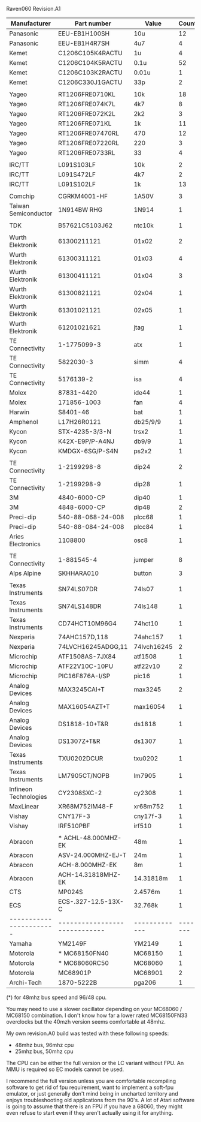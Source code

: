 
Raven060 Revision.A1

| Manufacturer          | Part number                 | Value       | Count |
|-----------------------|-----------------------------|-------------|-------|
| Panasonic             | EEU-EB1H100SH               | 10u         | 12    |
| Panasonic             | EEU-EB1H4R7SH               | 4u7         | 4     |
| Kemet                 | C1206C105K4RACTU            | 1u          | 4     |
| Kemet                 | C1206C104K5RACTU            | 0.1u        | 52    |
| Kemet                 | C1206C103K2RACTU            | 0.01u       | 1     |
| Kemet                 | C1206C330J1GACTU            | 33p         | 2     |
|                       |                             |             |       |
| Yageo                 | RT1206FRE0710KL             | 10k         | 18    |
| Yageo                 | RT1206FRE074K7L             | 4k7         | 8     |
| Yageo                 | RT1206FRE072K2L             | 2k2         | 3     |
| Yageo                 | RT1206FRE071KL              | 1k          | 11    |
| Yageo                 | RT1206FRE07470RL            | 470         | 12    |
| Yageo                 | RT1206FRE07220RL            | 220         | 3     |
| Yageo                 | RT1206FRE0733RL             | 33          | 4     |
|                       |                             |             |       |
| IRC/TT                | L091S103LF                  | 10k         | 2     |
| IRC/TT                | L091S472LF                  | 4k7         | 2     |
| IRC/TT                | L091S102LF                  | 1k          | 13    |
|                       |                             |             |       |
| Comchip               | CGRKM4001-HF                | 1A50V       | 3     |
| Taiwan Semiconductor  | 1N914BW RHG                 | 1N914       | 1     |
|                       |                             |             |       |
| TDK                   | B57621C5103J62              | ntc10k      | 1     |
|                       |                             |             |       |
| Wurth Elektronik      | 61300211121                 | 01x02       | 2     |
| Wurth Elektronik      | 61300311121                 | 01x03       | 4     |
| Wurth Elektronik      | 61300411121                 | 01x04       | 3     |
| Wurth Elektronik      | 61300821121                 | 02x04       | 1     |
| Wurth Elektronik      | 61301021121                 | 02x05       | 1     |
| Wurth Elektronik      | 61201021621                 | jtag        | 1     |
| TE Connectivity       | 1-1775099-3                 | atx         | 1     |
| TE Connectivity       | 5822030-3                   | simm        | 4     |
| TE Connectivity       | 5176139-2                   | isa         | 4     |
| Molex                 | 87831-4420                  | ide44       | 1     |
| Molex                 | 171856-1003                 | fan         | 4     |
| Harwin                | S8401-46                    | bat         | 1     |
| Amphenol              | L17H26R0121                 | db25/9/9    | 1     |
| Kycon                 | STX-4235-3/3-N              | trsx2       | 1     |
| Kycon                 | K42X-E9P/P-A4NJ             | db9/9       | 1     |
| Kycon                 | KMDGX-6SG/P-S4N             | ps2x2       | 1     |
|                       |                             |             |       |
| TE Connectivity       | 1-2199298-8                 | dip24       | 2     |
| TE Connectivity       | 1-2199298-9                 | dip28       | 1     |
| 3M                    | 4840-6000-CP                | dip40       | 1     |
| 3M                    | 4848-6000-CP                | dip48       | 2     |
| Preci-dip             | 540-88-068-24-008           | plcc68      | 1     |
| Preci-dip             | 540-88-084-24-008           | plcc84      | 1     |
| Aries Electronics     | 1108800                     | osc8        | 1     |
|                       |                             |             |       |
| TE Connectivity       | 1-881545-4                  | jumper      | 8     |
| Alps Alpine           | SKHHARA010                  | button      | 3     |
|                       |                             |             |       |
| Texas Instruments     | SN74LS07DR                  | 74ls07      | 1     |
| Texas Instruments     | SN74LS148DR                 | 74ls148     | 1     |
| Texas Instruments     | CD74HCT10M96G4              | 74hct10     | 1     |
| Nexperia              | 74AHC157D,118               | 74ahc157    | 1     |
| Nexperia              | 74LVCH16245ADGG,11          | 74lvch16245 | 2     |
| Microchip             | ATF1508AS-7JX84             | atf1508     | 1     |
| Microchip             | ATF22V10C-10PU              | atf22v10    | 2     |
| Microchip             | PIC16F876A-I/SP             | pic16       | 1     |
| Analog Devices        | MAX3245CAI+T                | max3245     | 2     |
| Analog Devices        | MAX16054AZT+T               | max16054    | 1     |
| Analog Devices        | DS1818-10+T&R               | ds1818      | 1     |
| Analog Devices        | DS1307Z+T&R                 | ds1307      | 1     |
| Texas Instruments     | TXU0202DCUR                 | txu0202     | 1     |
| Texas Instruments     | LM7905CT/NOPB               | lm7905      | 1     |
| Infineon Technologies | CY2308SXC-2                 | cy2308      | 1     |
| MaxLinear             | XR68M752IM48-F              | xr68m752    | 1     |
| Vishay                | CNY17F-3                    | cny17f-3    | 1     |
| Vishay                | IRF510PBF                   | irf510      | 1     |
|                       |                             |             |       |
| Abracon               | * ACHL-48.000MHZ-EK         | 48m         | 1     |
| Abracon               | ASV-24.000MHZ-EJ-T          | 24m         | 1     |
| Abracon               | ACH-8.000MHZ-EK             | 8m          | 1     |
| Abracon               | ACH-14.31818MHZ-EK          | 14.31818m   | 1     |
| CTS                   | MP024S                      | 2.4576m     | 1     |
| ECS                   | ECS-.327-12.5-13X-C         | 32.768k     | 1     |
|-----------------------|-----------------------------|-------------|-------|
| Yamaha                | YM2149F                     | YM2149      | 1     |
| Motorola              | * MC68150FN40               | MC68150     | 1     |
| Motorola              | * MC68060RC50               | MC68060     | 1     |
| Motorola              | MC68901P                    | MC68901     | 2     |
| Archi-Tech            | 1870-5222B                  | pga206      | 1     |


(*) for 48mhz bus speed and 96/48 cpu.

You may need to use a slower oscillator depending on your MC68060 / MC68150 combination. 
I don't know how far a lower rated MC68150FN33 overclocks but the 40mzh version seems comfortable at 48mhz.

My own revision.A0 build was tested with these following speeds:
- 48mhz bus, 96mhz cpu
- 25mhz bus, 50mhz cpu


The CPU can be either the full version or the LC variant without FPU. An MMU is required so EC models cannot be used.

I recommend the full version unless you are comfortable recompiling software to get rid of fpu requirement, want to implement a soft-fpu emulator, or just generally don't mind being in uncharted territory and enjoys troubleshooting old applications from the 90's.
A lot of Atari software is going to assume that there is an FPU if you have a 68060, they might even refuse to start even if they aren't
actually using it for anything.


